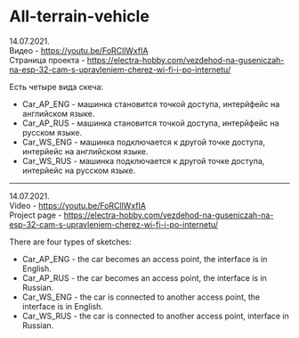 # All-terrain-vehicle

14.07.2021. <br>
Видео - https://youtu.be/FoRCllWxfIA <br>
Страница проекта - https://electra-hobby.com/vezdehod-na-guseniczah-na-esp-32-cam-s-upravleniem-cherez-wi-fi-i-po-internetu/ <br>

Есть четыре вида скеча:
- Car_AP_ENG - машинка становится точкой доступа, интерйфейс на английском языке.
- Car_AP_RUS - машинка становится точкой доступа, интерйфейс на русском языке.
- Car_WS_ENG - машинка подключается к другой точке доступа, интерйейс на английском языке. 
- Car_WS_RUS - машинка подключается к другой точке доступа, интерйейс на русском языке. 

******

14.07.2021. <br>
Video - https://youtu.be/FoRCllWxfIA <br>
Project page - https://electra-hobby.com/vezdehod-na-guseniczah-na-esp-32-cam-s-upravleniem-cherez-wi-fi-i-po-internetu/ <br>

There are four types of sketches:
- Car_AP_ENG - the car becomes an access point, the interface is in English.
- Car_AP_RUS - the car becomes an access point, the interface is in Russian.
- Car_WS_ENG - the car is connected to another access point, the interface is in English.
- Car_WS_RUS - the car is connected to another access point, interface in Russian.
